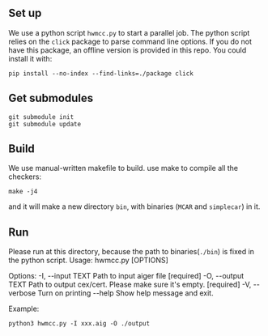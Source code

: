 ## Set up
We use a python script `hwmcc.py` to start a parallel job.
The python script relies on the `click` package to parse command line options.
If you do not have this package, an offline version is provided in this repo.
You could install it with:
```
pip install --no-index --find-links=./package click
```

## Get submodules
```
git submodule init
git submodule update
```
## Build
We use manual-written makefile to build.
use make to compile all the checkers:
```
make -j4
```
and it will make a new directory `bin`, with binaries (`MCAR` and `simplecar`) in it.

## Run
Please run at this directory, because the path to binaries(`./bin`) is fixed in the python script.
Usage: hwmcc.py [OPTIONS]

Options:
  -I, --input TEXT   Path to input aiger file  [required]
  -O, --output TEXT  Path to output cex/cert. Please make sure it's empty.
                     [required]
  -V, --verbose      Turn on printing
  --help             Show help message and exit.

Example:
```
python3 hwmcc.py -I xxx.aig -O ./output
```